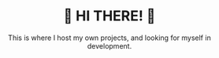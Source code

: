 <h1 align="center">👋 HI THERE! 👋</h1>
<p align="center">This is where I host my own projects, and looking for myself in development.</p>
